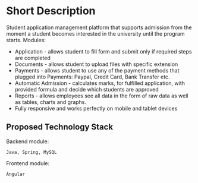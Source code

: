 # Short Description
Student application management platform that supports admission from the moment a student becomes interested in the university until the program starts. Modules:
* Application - allows student to fill form and submit only if required steps are completed
* Documents - allows student to upload files with specific extension
* Payments - allows student to use any of the payment methods that plugged into Payments: Paypal, Credit Card, Bank Transfer etc.
* Automatic Admission - calculates marks, for fulfilled application, with provided formula and decide which students are approved
* Reports - allows employees see all data in the form of raw data as well as tables, charts and graphs.
* Fully responsive and works perfectly on mobile and tablet devices


## Proposed Technology Stack
Backend module:

    Java, Spring, MySQL

Frontend module:

    Angular